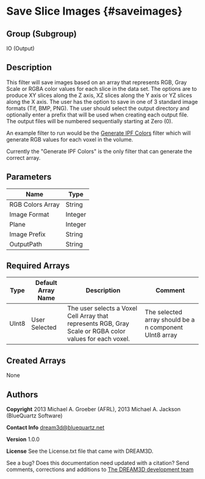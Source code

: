 Save Slice Images {#saveimages}
=====

## Group (Subgroup) ##

IO (Output)


## Description ##

This filter will save images based on an array that represents RGB, Gray Scale or RGBA color values for each slice in the data set. The options are to produce XY slices along the Z axis, XZ slices along the Y axis or YZ slices along the X axis. The user has the option to save in one of 3 standard image formats (Tif, BMP, PNG). The user should select the output directory and optionally enter a prefix that will be used when creating each output file. The output files will be numbered sequentially starting at Zero (0).

An example filter to run would be the [Generate IPF Colors](generateipfcolors.html) filter which will generate RGB values for each voxel in the volume.

Currently the "Generate IPF Colors" is the only filter that can generate the correct array.

## Parameters ##

| Name             | Type |
|------------------|------|
| RGB Colors Array  | String |
| Image Format     | Integer |
| Plane     | Integer |
| Image Prefix | String |
| OutputPath   | String |


## Required Arrays ##

| Type | Default Array Name | Description | Comment |
|------|--------------------|-------------|---------|
| UInt8  | User Selected    | The user selects a Voxel Cell Array that represents RGB, Gray Scale or RGBA color values for each voxel. | The selected array should be a n component UInt8 array|


## Created Arrays ##

None



## Authors ##

**Copyright** 2013 Michael A. Groeber (AFRL), 2013 Michael A. Jackson (BlueQuartz Software)

**Contact Info** dream3d@bluequartz.net

**Version** 1.0.0

**License**  See the License.txt file that came with DREAM3D.



See a bug? Does this documentation need updated with a citation? Send comments, corrections and additions to [The DREAM3D development team](mailto:dream3d@bluequartz.net?subject=Documentation%20Correction)
